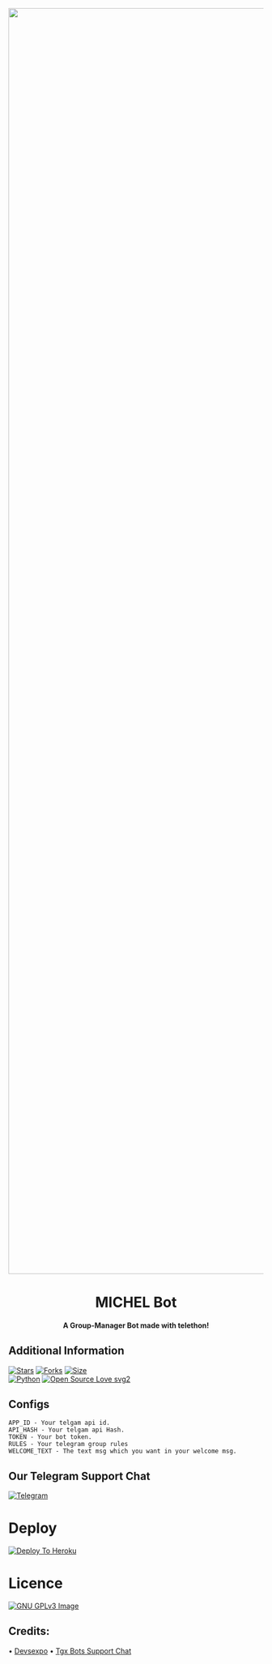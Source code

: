 <p align="center"><a href="https://t.me/epusthakalaya_bots"><img src="https://telegra.ph/file/868595ce13f7ba76727a6.jpg" width="2500"></a></p> 
<h1 align="center"><b>MICHEL Bot</b></h1>
<h4 align="center">A Group-Manager Bot made with telethon!</h4>

## Additional Information
[![Stars](https://img.shields.io/github/stars/TgxBotz/TelethonGPBot?style=flat-square&color=yellow)](https://github.com/TgxBotz/TelethonGPBot/stargazers)
[![Forks](https://img.shields.io/github/forks/TgxBotz/TelethonGPBot?style=flat-square&color=orange)](https://github.com/TgxBotz/TelethonGPBot/fork)
[![Size](https://img.shields.io/github/repo-size/TgxBotz/TelethonGPBot?style=flat-square&color=green)](https://github.com/TgxBotz/TelethonGPBot/)   
[![Python](https://img.shields.io/badge/Python-v3.9-blue)](https://www.python.org/)
[![Open Source Love svg2](https://badges.frapsoft.com/os/v2/open-source.svg?v=103)](https://github.com/TgxBotz/TelethonGPBot)

## Configs
```
APP_ID - Your telgam api id.
API_HASH - Your telgam api Hash.
TOKEN - Your bot token.
RULES - Your telegram group rules
WELCOME_TEXT - The text msg which you want in your welcome msg.
```

## Our Telegram Support Chat
[![Telegram](https://img.shields.io/badge/telegram-1b77FF.svg?style=for-the-badge&logo=telegram)](https://t.me/epusthakalaya_bots)

# Deploy
[![Deploy To Heroku](https://www.herokucdn.com/deploy/button.svg)](https://heroku.com/deploy?template=https://github.com/TgxBotz/TelethonGPBot/blob/main)

# Licence
[![GNU GPLv3 Image](https://www.gnu.org/graphics/gplv3-127x51.png)](http://www.gnu.org/licenses/gpl-3.0.en.html)

## Credits:
• [Devsexpo](https://GitHub.com/Devsexpo)
• [Tgx Bots Support Chat](https://t.me/TgxSupportChat)
